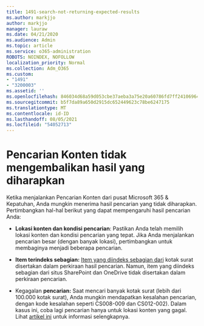 ```yaml
---
title: 1491-search-not-returning-expected-results
ms.author: markjjo
author: markjjo
manager: lauraw
ms.date: 04/21/2020
ms.audience: Admin
ms.topic: article
ms.service: o365-administration
ROBOTS: NOINDEX, NOFOLLOW
localization_priority: Normal
ms.collection: Adm_O365
ms.custom:
- "1491"
- "3200003"
ms.assetid: ''
ms.openlocfilehash: 846034d68a59d053cbe37aeba3a75e20a60786fd7ff24106964229b1deb77608
ms.sourcegitcommit: b5f7da89a650d2915dc652449623c78be6247175
ms.translationtype: MT
ms.contentlocale: id-ID
ms.lasthandoff: 08/05/2021
ms.locfileid: "54052713"
---
```

# <a name="content-search-not-returning-expected-results"></a>Pencarian Konten tidak mengembalikan hasil yang diharapkan

Ketika menjalankan Pencarian Konten dari pusat Microsoft 365 & Kepatuhan, Anda mungkin menerima hasil pencarian yang tidak diharapkan. Pertimbangkan hal-hal berikut yang dapat mempengaruhi hasil pencarian Anda:

- **Lokasi konten dan kondisi pencarian**: Pastikan Anda telah memilih lokasi konten dan kondisi pencarian yang tepat. Jika Anda menjalankan pencarian besar (dengan banyak lokasi), pertimbangkan untuk membaginya menjadi beberapa pencarian.

- **Item terindeks sebagian:**  [Item yang diindeks sebagian dari](https://docs.microsoft.com/microsoft-365/compliance/partially-indexed-items-in-content-search) kotak surat disertakan dalam perkiraan hasil pencarian. Namun, item yang diindeks sebagian dari situs SharePoint dan OneDrive tidak disertakan dalam perkiraan pencarian.

- Kegagalan **pencarian:** Saat mencari banyak kotak surat (lebih dari 100.000 kotak surat), Anda mungkin mendapatkan kesalahan pencarian, dengan kode kesalahan seperti CS008-009 dan CS012-002). Dalam kasus ini, coba lagi pencarian hanya untuk lokasi konten yang gagal. Lihat  [artikel ini](https://docs.microsoft.com/microsoft-365/compliance/retry-failed-content-search) untuk informasi selengkapnya.
